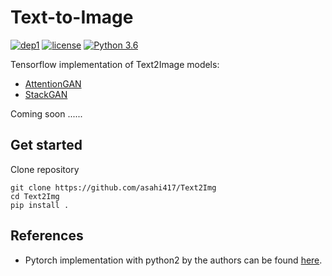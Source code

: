 # Text-to-Image
[![dep1](https://img.shields.io/badge/Tensorflow-1.3+-blue.svg)](https://www.tensorflow.org/)
[![license](https://img.shields.io/badge/License-MIT-brightgreen.svg)](https://github.com/asahi417/WassersteinGAN/blob/master/LICENSE)
[![Python 3.6](https://img.shields.io/badge/python-3.6-blue.svg)](https://www.python.org/downloads/release/python-360/)

Tensorflow implementation of Text2Image models:
- [AttentionGAN](http://openaccess.thecvf.com/content_cvpr_2018/papers/Xu_AttnGAN_Fine-Grained_Text_CVPR_2018_paper.pdf)
- [StackGAN](https://arxiv.org/pdf/1710.10916.pdf)

Coming soon ......

## Get started
Clone repository
```
git clone https://github.com/asahi417/Text2Img
cd Text2Img
pip install .
```

## References
- Pytorch implementation with python2 by the authors can be found [here](https://github.com/taoxugit/AttnGAN). 
